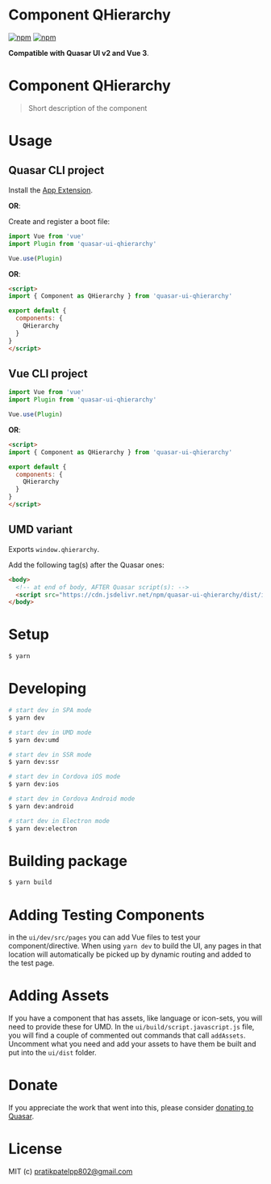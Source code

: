 # Component QHierarchy

[![npm](https://img.shields.io/npm/v/quasar-ui-qhierarchy.svg?label=quasar-ui-qhierarchy)](https://www.npmjs.com/package/quasar-ui-qhierarchy)
[![npm](https://img.shields.io/npm/dt/quasar-ui-qhierarchy.svg)](https://www.npmjs.com/package/quasar-ui-qhierarchy)

**Compatible with Quasar UI v2 and Vue 3**.

# Component QHierarchy
> Short description of the component


# Usage

## Quasar CLI project

Install the [App Extension](../app-extension).

**OR**:

Create and register a boot file:

```js
import Vue from 'vue'
import Plugin from 'quasar-ui-qhierarchy'

Vue.use(Plugin)
```

**OR**:

```html
<script>
import { Component as QHierarchy } from 'quasar-ui-qhierarchy'

export default {
  components: {
    QHierarchy
  }
}
</script>
```

## Vue CLI project

```js
import Vue from 'vue'
import Plugin from 'quasar-ui-qhierarchy'

Vue.use(Plugin)
```

**OR**:

```html
<script>
import { Component as QHierarchy } from 'quasar-ui-qhierarchy'

export default {
  components: {
    QHierarchy
  }
}
</script>
```

## UMD variant

Exports `window.qhierarchy`.

Add the following tag(s) after the Quasar ones:

```html
<body>
  <!-- at end of body, AFTER Quasar script(s): -->
  <script src="https://cdn.jsdelivr.net/npm/quasar-ui-qhierarchy/dist/index.umd.min.js"></script>
</body>
```

# Setup
```bash
$ yarn
```

# Developing
```bash
# start dev in SPA mode
$ yarn dev

# start dev in UMD mode
$ yarn dev:umd

# start dev in SSR mode
$ yarn dev:ssr

# start dev in Cordova iOS mode
$ yarn dev:ios

# start dev in Cordova Android mode
$ yarn dev:android

# start dev in Electron mode
$ yarn dev:electron
```

# Building package
```bash
$ yarn build
```

# Adding Testing Components
in the `ui/dev/src/pages` you can add Vue files to test your component/directive. When using `yarn dev` to build the UI, any pages in that location will automatically be picked up by dynamic routing and added to the test page.

# Adding Assets
If you have a component that has assets, like language or icon-sets, you will need to provide these for UMD. In the `ui/build/script.javascript.js` file, you will find a couple of commented out commands that call `addAssets`. Uncomment what you need and add your assets to have them be built and put into the `ui/dist` folder.

# Donate
If you appreciate the work that went into this, please consider [donating to Quasar](https://donate.quasar.dev).

# License
MIT (c) pratikpatelpp802@gmail.com
